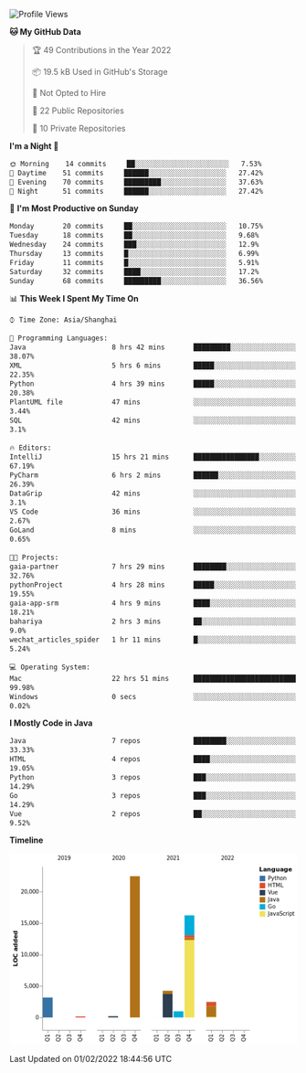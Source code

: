 <!--START_SECTION:waka-->
![Profile Views](http://img.shields.io/badge/Profile%20Views-0-blue)

**🐱 My GitHub Data** 

> 🏆 49 Contributions in the Year 2022
 > 
> 📦 19.5 kB Used in GitHub's Storage 
 > 
> 🚫 Not Opted to Hire
 > 
> 📜 22 Public Repositories 
 > 
> 🔑 10 Private Repositories  
 > 
**I'm a Night 🦉** 

```text
🌞 Morning    14 commits     ██░░░░░░░░░░░░░░░░░░░░░░░   7.53% 
🌆 Daytime    51 commits     ██████░░░░░░░░░░░░░░░░░░░   27.42% 
🌃 Evening    70 commits     █████████░░░░░░░░░░░░░░░░   37.63% 
🌙 Night      51 commits     ██████░░░░░░░░░░░░░░░░░░░   27.42%

```
📅 **I'm Most Productive on Sunday** 

```text
Monday       20 commits     ██░░░░░░░░░░░░░░░░░░░░░░░   10.75% 
Tuesday      18 commits     ██░░░░░░░░░░░░░░░░░░░░░░░   9.68% 
Wednesday    24 commits     ███░░░░░░░░░░░░░░░░░░░░░░   12.9% 
Thursday     13 commits     █░░░░░░░░░░░░░░░░░░░░░░░░   6.99% 
Friday       11 commits     █░░░░░░░░░░░░░░░░░░░░░░░░   5.91% 
Saturday     32 commits     ████░░░░░░░░░░░░░░░░░░░░░   17.2% 
Sunday       68 commits     █████████░░░░░░░░░░░░░░░░   36.56%

```


📊 **This Week I Spent My Time On** 

```text
⌚︎ Time Zone: Asia/Shanghai

💬 Programming Languages: 
Java                     8 hrs 42 mins       █████████░░░░░░░░░░░░░░░░   38.07% 
XML                      5 hrs 6 mins        █████░░░░░░░░░░░░░░░░░░░░   22.35% 
Python                   4 hrs 39 mins       █████░░░░░░░░░░░░░░░░░░░░   20.38% 
PlantUML file            47 mins             ░░░░░░░░░░░░░░░░░░░░░░░░░   3.44% 
SQL                      42 mins             ░░░░░░░░░░░░░░░░░░░░░░░░░   3.1%

🔥 Editors: 
IntelliJ                 15 hrs 21 mins      ████████████████░░░░░░░░░   67.19% 
PyCharm                  6 hrs 2 mins        ██████░░░░░░░░░░░░░░░░░░░   26.39% 
DataGrip                 42 mins             ░░░░░░░░░░░░░░░░░░░░░░░░░   3.1% 
VS Code                  36 mins             ░░░░░░░░░░░░░░░░░░░░░░░░░   2.67% 
GoLand                   8 mins              ░░░░░░░░░░░░░░░░░░░░░░░░░   0.65%

🐱‍💻 Projects: 
gaia-partner             7 hrs 29 mins       ████████░░░░░░░░░░░░░░░░░   32.76% 
pythonProject            4 hrs 28 mins       █████░░░░░░░░░░░░░░░░░░░░   19.55% 
gaia-app-srm             4 hrs 9 mins        ████░░░░░░░░░░░░░░░░░░░░░   18.21% 
bahariya                 2 hrs 3 mins        ██░░░░░░░░░░░░░░░░░░░░░░░   9.0% 
wechat_articles_spider   1 hr 11 mins        █░░░░░░░░░░░░░░░░░░░░░░░░   5.24%

💻 Operating System: 
Mac                      22 hrs 51 mins      █████████████████████████   99.98% 
Windows                  0 secs              ░░░░░░░░░░░░░░░░░░░░░░░░░   0.02%

```

**I Mostly Code in Java** 

```text
Java                     7 repos             ████████░░░░░░░░░░░░░░░░░   33.33% 
HTML                     4 repos             ████░░░░░░░░░░░░░░░░░░░░░   19.05% 
Python                   3 repos             ███░░░░░░░░░░░░░░░░░░░░░░   14.29% 
Go                       3 repos             ███░░░░░░░░░░░░░░░░░░░░░░   14.29% 
Vue                      2 repos             ██░░░░░░░░░░░░░░░░░░░░░░░   9.52%

```


**Timeline**

![Chart not found](https://raw.githubusercontent.com/youtiaoguagua/youtiaoguagua/master/charts/bar_graph.png) 


 Last Updated on 01/02/2022 18:44:56 UTC
<!--END_SECTION:waka-->